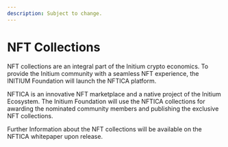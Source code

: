 ```yaml
---
description: Subject to change.
---
```


# NFT Collections

NFT collections are an integral part of the Initium crypto economics. To provide the Initium community with a seamless NFT experience, the INITIUM Foundation will launch the NFTICA platform.

NFTICA is an innovative NFT marketplace and a native project of the Initium Ecosystem. The Initium Foundation will use the NFTICA collections for awarding the nominated community members and publishing the exclusive NFT collections.&#x20;

Further Information about the NFT collections will be available on the NFTICA whitepaper upon release.&#x20;
